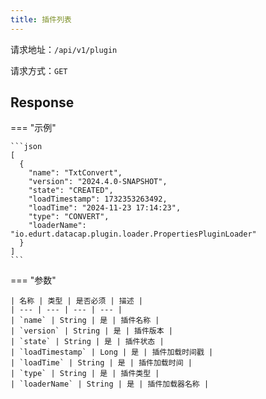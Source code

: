```yaml
---
title: 插件列表
---
```


请求地址：`/api/v1/plugin`

请求方式：`GET`

## Response

=== "示例"

    ```json
    [
      {
        "name": "TxtConvert",
        "version": "2024.4.0-SNAPSHOT",
        "state": "CREATED",
        "loadTimestamp": 1732353263492,
        "loadTime": "2024-11-23 17:14:23",
        "type": "CONVERT",
        "loaderName": "io.edurt.datacap.plugin.loader.PropertiesPluginLoader"
      }
    ]
    ```

=== "参数"

    | 名称 | 类型 | 是否必须 | 描述 |
    | --- | --- | --- | --- |
    | `name` | String | 是 | 插件名称 |
    | `version` | String | 是 | 插件版本 |
    | `state` | String | 是 | 插件状态 |
    | `loadTimestamp` | Long | 是 | 插件加载时间戳 |
    | `loadTime` | String | 是 | 插件加载时间 |
    | `type` | String | 是 | 插件类型 |
    | `loaderName` | String | 是 | 插件加载器名称 |
